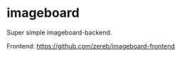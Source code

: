 # imageboard
Super simple imageboard-backend.

Frontend: https://github.com/zereb/imageboard-frontend
